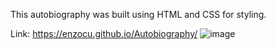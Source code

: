 This autobiography was built using HTML and CSS for styling. 

Link: https://enzocu.github.io/Autobiography/
![image](https://github.com/enzocu/Autobiography/assets/142987675/0668f3e0-ec77-4994-928c-b4685fa17712)

